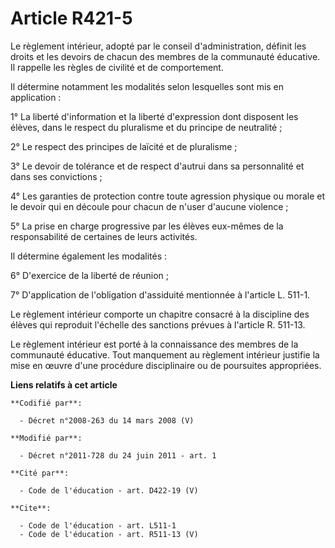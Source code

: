 # Article R421-5

Le règlement intérieur, adopté par le conseil d'administration, définit les droits et les devoirs de chacun des membres de la
communauté éducative. Il rappelle les règles de civilité et de comportement. 

Il détermine notamment les modalités selon lesquelles sont mis en application : 

1° La liberté d'information et la liberté d'expression dont disposent les élèves, dans le respect du pluralisme et du
principe de neutralité ; 

2° Le respect des principes de laïcité et de pluralisme ; 

3° Le devoir de tolérance et de respect d'autrui dans sa personnalité et dans ses convictions ; 

4° Les garanties de protection contre toute agression physique ou morale et le devoir qui en découle pour chacun de n'user
d'aucune violence ; 

5° La prise en charge progressive par les élèves eux-mêmes de la responsabilité de certaines de leurs activités. 

Il détermine également les modalités : 

6° D'exercice de la liberté de réunion ; 

7° D'application de l'obligation d'assiduité mentionnée à l'article L. 511-1. 

Le règlement intérieur comporte un chapitre consacré à la discipline des élèves qui reproduit l'échelle des sanctions prévues
à l'article R. 511-13. 

Le règlement intérieur est porté à la connaissance des membres de la communauté éducative. Tout manquement au règlement
intérieur justifie la mise en œuvre d'une procédure disciplinaire ou de poursuites appropriées.

**Liens relatifs à cet article**

	**Codifié par**:

	  - Décret n°2008-263 du 14 mars 2008 (V)

	**Modifié par**:

	  - Décret n°2011-728 du 24 juin 2011 - art. 1

	**Cité par**:

	  - Code de l'éducation - art. D422-19 (V)

	**Cite**:

	  - Code de l'éducation - art. L511-1
	  - Code de l'éducation - art. R511-13 (V)
